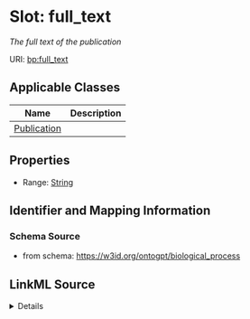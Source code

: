 # Slot: full_text
_The full text of the publication_


URI: [bp:full_text](http://w3id.org/ontogpt/biological-process-templatefull_text)



<!-- no inheritance hierarchy -->




## Applicable Classes

| Name | Description |
| --- | --- |
[Publication](Publication.md) | 






## Properties

* Range: [String](String.md)







## Identifier and Mapping Information







### Schema Source


* from schema: https://w3id.org/ontogpt/biological_process




## LinkML Source

<details>
```yaml
name: full_text
description: The full text of the publication
from_schema: https://w3id.org/ontogpt/biological_process
rank: 1000
alias: full_text
owner: Publication
domain_of:
- Publication
range: string

```
</details>